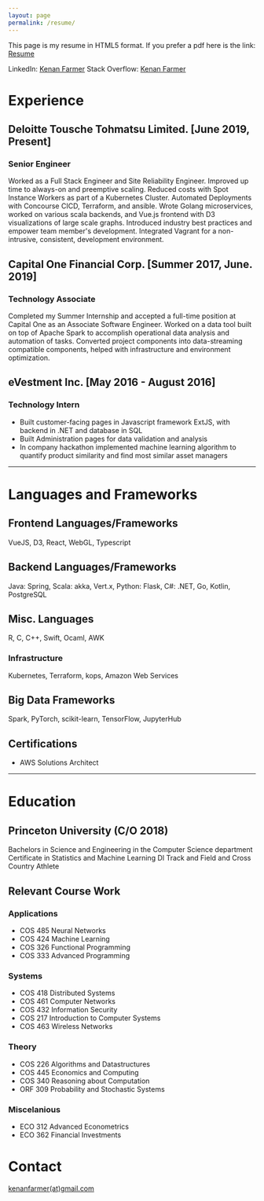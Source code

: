 ```yaml
---
layout: page
permalink: /resume/
---
```


This page is my resume in HTML5 format. If you prefer a pdf here is the link: <a href="{{ site.baseurl }}/resume.pdf">Resume</a>

LinkedIn: [Kenan Farmer](https://www.linkedin.com/in/kenan-j-farmer)
Stack Overflow: [Kenan Farmer](https://stackoverflow.com/users/story/3953214)

# Experience

## Deloitte Tousche Tohmatsu Limited. [June 2019, Present]

### Senior Engineer

Worked as a Full Stack Engineer and Site Reliability Engineer. Improved up time to always-on and preemptive scaling. Reduced costs with Spot Instance Workers as part of a Kubernetes Cluster. Automated Deployments with Concourse CICD, Terraform, and ansible. Wrote Golang microservices, worked on various scala backends, and Vue.js frontend with D3 visualizations of large scale graphs.
Introduced industry best practices and empower team member's development. Integrated Vagrant for a non-intrusive, consistent, development environment.

## Capital One Financial Corp. [Summer 2017, June. 2019]

### Technology Associate

Completed my Summer Internship and accepted a full-time position at Capital One as an Associate Software Engineer.
Worked on a data tool built on top of Apache Spark to accomplish operational data analysis and automation of tasks.
Converted project components into data-streaming compatible components, helped with infrastructure and environment optimization.

## eVestment Inc. [May 2016 - August 2016]

### Technology Intern

- Built customer-facing pages in Javascript framework ExtJS, with backend in .NET and database in SQL
- Built Administration pages for data validation and analysis
- In company hackathon implemented machine learning algorithm to quantify product similarity and find most similar asset managers

<hr/>

# Languages and Frameworks

## Frontend Languages/Frameworks

VueJS, D3, React, WebGL, Typescript

## Backend Languages/Frameworks

Java: Spring, Scala: akka, Vert.x, Python: Flask, C#: .NET, Go, Kotlin, PostgreSQL

## Misc. Languages

R, C, C++, Swift, Ocaml, AWK

### Infrastructure

Kubernetes, Terraform, kops, Amazon Web Services

## Big Data Frameworks

Spark, PyTorch, scikit-learn, TensorFlow, JupyterHub

## Certifications

- AWS Solutions Architect

<hr/>

# Education

## Princeton University (C/O 2018)

Bachelors in Science and Engineering in the Computer Science department
Certificate in Statistics and Machine Learning
DI Track and Field and Cross Country Athlete

## Relevant Course Work

### Applications

- COS 485 Neural Networks
- COS 424 Machine Learning
- COS 326 Functional Programming
- COS 333 Advanced Programming

### Systems

- COS 418 Distributed Systems
- COS 461 Computer Networks
- COS 432 Information Security
- COS 217 Introduction to Computer Systems
- COS 463 Wireless Networks

### Theory

- COS 226 Algorithms and Datastructures
- COS 445 Economics and Computing
- COS 340 Reasoning about Computation
- ORF 309 Probability and Stochastic Systems

### Miscelanious

- ECO 312 Advanced Econometrics
- ECO 362 Financial Investments

# Contact

[kenanfarmer(at)gmail.com](mailto:kenanfarmer@gmail.com)
